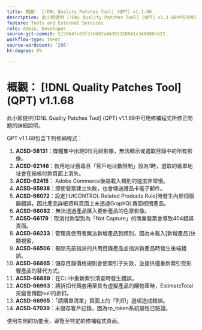 ```yaml
---
title: 概觀： [!DNL Quality Patches Tool] (QPT) v1.1.68
description: 此小節提供 [!DNL Quality Patches Tool] (QPT) v1.1.68中可用修補程式所修正問題的詳細說明。
feature: Tools and External Services
role: Admin, Developer
source-git-commit: 515064fc03f37eb97a4d392328041c340880cb22
workflow-type: tm+mt
source-wordcount: '286'
ht-degree: 0%

---
```


# 概觀： [!DNL Quality Patches Tool] (QPT) v1.1.68

此小節提供[!DNL Quality Patches Tool] (QPT) v1.1.68中可用修補程式所修正問題的詳細說明。

QPT v1.1.68包含下列修補程式：
1. **ACSD-58131**：媒體集中出現0位元組影像，無法顯示或選取目錄中的所有影像。
1. **ACSD-62146**：啟用地址搜尋且「客戶地址數限制」設為1時，選取的帳單地址會在結帳付款頁面上消失。
1. **ACSD-62415**： Adobe Commerce後端載入類別的速度非常慢。
1. **ACSD-65938**：即使發票建立失敗，也會傳送禮品卡電子郵件。
1. **ACSD-66072**：設定[!UICONTROL Related Products Rule]時發生內部伺服器錯誤，因此產品詳細資料頁面上未透過GraphQL傳回相關產品。
1. **ACSD-66082**：無法透過產品匯入更新產品的色票影像。
1. **ACSD-66179**：取消付款型別為「Not Capture」的商業發票會導致404錯誤頁面。
1. **ACSD-66233**：管理員使用者無法新增產品到類別，因為未載入[新增產品]快顯視窗。
1. **ACSD-66506**：刪除先前指派的共用目錄產品並指派新產品時發生後端錯誤。
1. **ACSD-66865**：儲存目錄價格規則會使索引子失效，並提供僅重新索引受影響產品的替代方式。
1. **ACSD-66889**：在CLI中重新索引清查時發生錯誤。
1. **ACSD-66963**：將折扣代碼套用至具有虛擬產品的購物車時，EstimateTotal突變會傳回null的折扣。
1. **ACSD-66965**：「請購單清單」頁面上的「列印」選項造成錯誤。
1. **ACSD-67039**：未儲存客戶記錄，因為rp_token系統屬性已驗證。

使用左側的功能表，導覽至特定的修補程式頁面。
